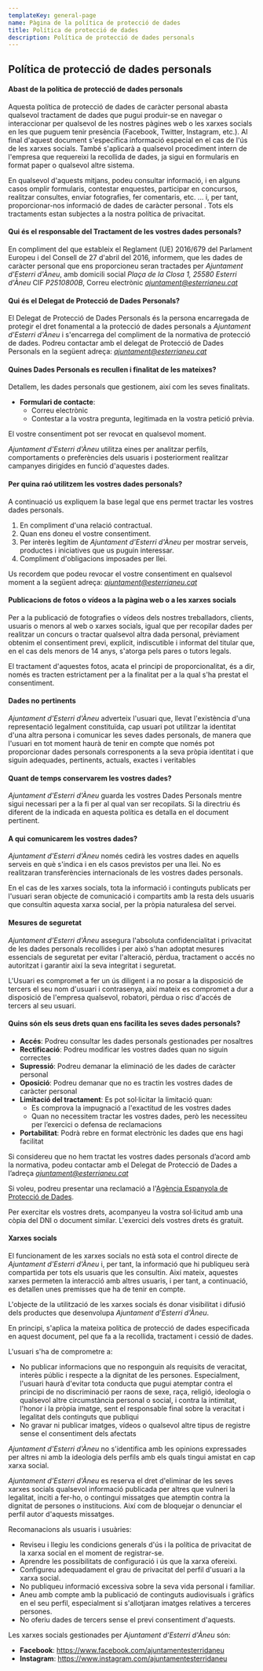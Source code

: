 ```yaml
---
templateKey: general-page
name: Pàgina de la política de protecció de dades
title: Política de protecció de dades
description: Política de protecció de dades personals
---
```

## Política de protecció de dades personals

#### Abast de la política de protecció de dades personals

Aquesta política de protecció de dades de caràcter personal abasta qualsevol tractament de dades que pugui produir-se en navegar o interaccionar per qualsevol de les nostres pàgines web o les xarxes socials en les que puguem tenir presència (Facebook, Twitter, Instagram, etc.). Al final d'aquest document s'especifica informació especial en el cas de l'ús de les xarxes socials. També s'aplicarà a qualsevol procediment intern de l'empresa que requereixi la recollida de dades, ja sigui en formularis en format paper o qualsevol altre sistema.

En qualsevol d'aquests mitjans, podeu consultar informació, i en alguns casos omplir formularis, contestar enquestes, participar en concursos, realitzar consultes, enviar fotografies, fer comentaris, etc. ... i, per tant, proporcionar-nos informació de dades de caràcter personal . Tots els tractaments estan subjectes a la nostra política de privacitat.

#### Qui és el responsable del Tractament de les vostres dades personals?

En compliment del que estableix el Reglament (UE) 2016/679 del Parlament Europeu i del Consell de 27 d'abril del 2016, informem, que les dades de caràcter personal que ens proporcioneu seran tractades per *Ajuntament d'Esterri d'Àneu*, amb domicili social *Plaça de la Closa 1, 25580 Esterri d'Àneu* CIF *P2510800B*, Correu electrònic *ajuntament@esterrianeu.cat*

#### Qui és el Delegat de Protecció de Dades Personals?

El Delegat de Protecció de Dades Personals és la persona encarregada de protegir el dret fonamental a la protecció de dades personals a *Ajuntament d'Esterri d'Àneu* i s'encarrega del compliment de la normativa de protecció de dades. Podreu contactar amb el delegat de Protecció de Dades Personals en la següent adreça: *ajuntament@esterrianeu.cat*

#### Quines Dades Personals es recullen i finalitat de les mateixes?

Detallem, les dades personals que gestionem, així com les seves finalitats.

- **Formulari de contacte**:
  - Correu electrònic
  - Contestar a la vostra pregunta, legitimada en la vostra petició prèvia.

El vostre consentiment pot ser revocat en qualsevol moment.

*Ajuntament d'Esterri d'Àneu* utilitza eines per analitzar perfils, comportaments o preferències dels usuaris i posteriorment realitzar campanyes dirigides en funció d'aquestes dades.

#### Per quina raó utilitzem les vostres dades personals?

A continuació us expliquem la base legal que ens permet tractar les vostres dades personals.

1. En compliment d'una relació contractual.
2. Quan ens doneu el vostre consentiment.
3. Per interès legítim de *Ajuntament d'Esterri d'Àneu* per mostrar serveis, productes i iniciatives que us puguin interessar.
4. Compliment d'obligacions imposades per llei.

Us recordem que podeu revocar el vostre consentiment en qualsevol moment a la següent adreça: *ajuntament@esterrianeu.cat*

#### Publicacions de fotos o vídeos a la pàgina web o a les xarxes socials

Per a la publicació de fotografies o vídeos dels nostres treballadors, clients, usuaris o menors al web o xarxes socials, igual que per recopilar dades per realitzar un concurs o tractar qualsevol altra dada personal, prèviament obtenim el consentiment previ, explícit, indiscutible i informat del titular que, en el cas dels menors de 14 anys, s'atorga pels pares o tutors legals.

El tractament d'aquestes fotos, acata el principi de proporcionalitat, és a dir, només es tracten estrictament per a la finalitat per a la qual s'ha prestat el consentiment.

#### Dades no pertinents

*Ajuntament d'Esterri d'Àneu* adverteix l'usuari que, llevat l'existència d'una representació legalment constituïda, cap usuari pot utilitzar la identitat d'una altra persona i comunicar les seves dades personals, de manera que l'usuari en tot moment haurà de tenir en compte que només pot proporcionar dades personals corresponents a la seva pròpia identitat i que siguin adequades, pertinents, actuals, exactes i veritables

#### Quant de temps conservarem les vostres dades?

*Ajuntament d'Esterri d'Àneu* guarda les vostres Dades Personals mentre sigui necessari per a la fi per al qual van ser recopilats. Si la directriu és diferent de la indicada en aquesta política es detalla en el document pertinent.

#### A qui comunicarem les vostres dades?

*Ajuntament d'Esterri d'Àneu* només cedirà les vostres dades en aquells serveis en què s'indica i en els casos previstos per una llei.
No es realitzaran transferències internacionals de les vostres dades personals.

En el cas de les xarxes socials, tota la informació i continguts publicats per l'usuari seran objecte de comunicació i compartits amb la resta dels usuaris que consultin aquesta xarxa social, per la pròpia naturalesa del servei.

#### Mesures de seguretat

*Ajuntament d'Esterri d'Àneu* assegura l'absoluta confidencialitat i privacitat de les dades personals recollides i per això s'han adoptat mesures essencials de seguretat per evitar l'alteració, pèrdua, tractament o accés no autoritzat i garantir així la seva integritat i seguretat.

L'Usuari es compromet a fer un ús diligent i a no posar a la disposició de tercers el seu nom d'usuari i contrasenya, així mateix es compromet a dur a disposició de l'empresa qualsevol, robatori, pèrdua o risc d'accés de tercers al seu usuari.

#### Quins són els seus drets quan ens facilita les seves dades personals?

* **Accés**: Podreu consultar les dades personals gestionades per nosaltres
* **Rectificació**: Podreu modificar les vostres dades quan no siguin correctes
* **Supressió**: Podreu demanar la eliminació de les dades de caràcter personal
* **Oposició**: Podreu demanar que no es tractin les vostres dades de caràcter personal
* **Limitació del tractament**: Es pot sol·licitar la limitació quan:
  * Es comprova la impugnació a l'exactitud de les vostres dades
  * Quan no necessitem tractar les vostres dades, però les necessiteu per l’exercici o defensa de reclamacions
* **Portabilitat**: Podrà rebre en format electrònic les dades que ens hagi facilitat

Si considereu que no hem tractat les vostres dades personals d’acord amb la normativa, podeu contactar amb el Delegat de Protecció de Dades a l’adreça *ajuntament@esterrianeu.cat*

Si voleu, podreu presentar una reclamació a l'[Agència Espanyola de Protecció de Dades](www.agpd.es).

Per exercitar els vostres drets, acompanyeu la vostra sol·licitud amb una còpia del DNI o document similar. L'exercici dels vostres drets és gratuït.

#### Xarxes socials

El funcionament de les xarxes socials no està sota el control directe de *Ajuntament d'Esterri d'Àneu* i, per tant, la informació que hi publiqueu serà compartida per tots els usuaris que les consultin. Així mateix, aquestes xarxes permeten la interacció amb altres usuaris, i per tant, a continuació, es detallen unes premisses que ha de tenir en compte.

L'objecte de la utilització de les xarxes socials és donar visibilitat i difusió dels productes que desenvolupa *Ajuntament d'Esterri d'Àneu*.

En principi, s'aplica la mateixa política de protecció de dades especificada en aquest document, pel que fa a la recollida, tractament i cessió de dades.

L'usuari s'ha de comprometre a:

* No publicar informacions que no responguin als requisits de veracitat, interès públic i respecte a la dignitat de les persones. Especialment, l'usuari haurà d'evitar tota conducta que pugui atemptar contra el principi de no discriminació per raons de sexe, raça, religió, ideologia o qualsevol altre circumstància personal o social, i contra la intimitat, l'honor i la pròpia imatge, sent el responsable final sobre la veracitat i legalitat dels continguts que publiqui
* No gravar ni publicar imatges, vídeos o qualsevol altre tipus de registre sense el consentiment dels afectats


*Ajuntament d'Esterri d'Àneu* no s'identifica amb les opinions expressades per altres ni amb la ideologia dels perfils amb els quals tingui amistat en cap xarxa social.

*Ajuntament d'Esterri d'Àneu* es reserva el dret d'eliminar de les seves xarxes socials qualsevol informació publicada per altres que vulneri la legalitat, inciti a fer-ho, o contingui missatges que atemptin contra la dignitat de persones o institucions. Així com de bloquejar o denunciar el perfil autor d'aquests missatges.


Recomanacions als usuaris i usuàries:

* Reviseu i llegiu les condicions generals d'ús i la política de privacitat de la xarxa social en el moment de registrar-se.
* Aprendre les possibilitats de configuració i ús que la xarxa ofereixi.
* Configureu adequadament el grau de privacitat del perfil d'usuari a la xarxa social.
* No publiqueu informació excessiva sobre la seva vida personal i familiar.
* Aneu amb compte amb la publicació de continguts audiovisuals i gràfics en el seu perfil, especialment si s'allotjaran imatges relatives a terceres persones.
* No oferiu dades de tercers sense el previ consentiment d'aquests.


Les xarxes socials gestionades per *Ajuntament d'Esterri d'Àneu* són:

* **Facebook**: https://www.facebook.com/ajuntamentesterridaneu
* **Instagram**: https://www.instagram.com/ajuntamentesterridaneu
